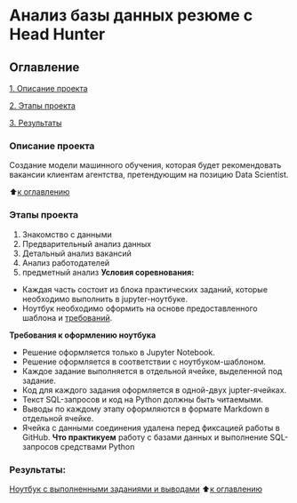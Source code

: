 # Анализ базы данных резюме с Head Hunter
## Оглавление
[1. Описание проекта](https://github.com/dariazvonareva/Project-2_HeadHunter/blob/main/README.md#Описание-проекта)

[2. Этапы проекта](https://github.com/dariazvonareva/Project-2_HeadHunter/blob/main/README.md#Этапы-проекта)

[3. Результаты](https://github.com/dariazvonareva/Project-2_HeadHunter/blob/main/README.md#Результаты)
### Описание проекта
Cоздание модели машинного обучения, которая будет рекомендовать вакансии клиентам агентства, претендующим на позицию Data Scientist.

:arrow_up:[к оглавлению](https://github.com/dariazvonareva/Project-2_HeadHunter/blob/main/README.md#Оглавление )
### Этапы проекта
1. Знакомство с данными
2. Предварительный анализ данных
3. Детальный анализ вакансий
4. Анализ работодателей
5. предметный анализ
**Условия соревнования:**
- Каждая часть состоит из блока практических заданий, которые необходимо выполнить в jupyter-ноутбуке.
- Ноутбук необходимо оформить на основе предоставленного шаблона и [требований](https://github.com/dariazvonareva/Project-2_HeadHunter/blob/main/README.md#Требования-к-оформлению-ноутбука).

**Требования к оформлению ноутбука**
- Решение оформляется только в Jupyter Notebook.
- Решение оформляется в соответствии с ноутбуком-шаблоном.
- Каждое задание выполняется в отдельной ячейке, выделенной под задание.
- Код для каждого задания оформляется в одной-двух jupter-ячейках.
- Текст SQL-запросов и код на Python должны быть читаемыми. 
- Выводы по каждому этапу оформляются в формате Markdown в отдельной ячейке.
- Ячейка с данными соединения удалена перед фиксацией работы в GitHub.
**Что практикуем**
работу с базами данных и выполнение SQL-запросов средствами Python
### Результаты:
[Ноутбук с выполненными заданиями и выводами](https://github.com/dariazvonareva/Project-2_HeadHunter/blob/main/Project_2_%D0%9D%D0%BE%D1%83%D1%82%D0%B1%D1%83%D0%BA_%D1%88%D0%B0%D0%B1%D0%BB%D0%BE%D0%BD.ipynb)
:arrow_up:[к оглавлению](https://github.com/dariazvonareva/Project-2_HeadHunter/blob/main/README.md#Оглавление)